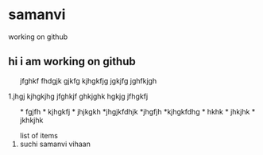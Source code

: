 # samanvi
working on github
## hi i am working on github
<ol>jfghkf
fhdgjk gjkfg kjhgkfjg jgkjfg jghfkjgh</ol>
1.jhgj
kjhgkjhg
jfghkjf
ghkjghk
hgkjg
jfhgkfj
<ol>
 * fgjfh
* kjhgkfj
* jhjkgkh
*jhgjkfdhjk 
  *jhgfjh
  *kjhgkfdhg
* hkhk
* jhkjhk
* jkhkjhk
</ol>
<ol>list of items<li>suchi 
 samanvi 
 vihaan</li></ol>
